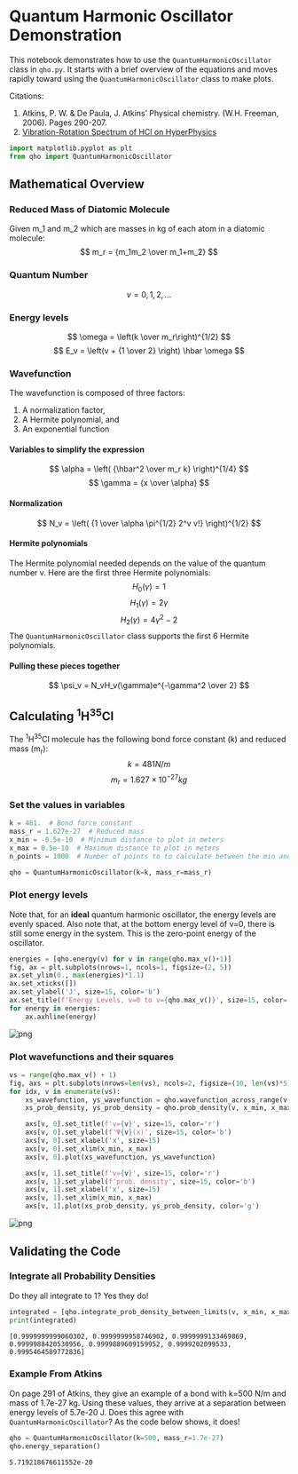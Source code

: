 # Quantum Harmonic Oscillator Demonstration

This notebook demonstrates how to use the `QuantumHarmonicOscillator` class in `qho.py`. It starts with a brief overview of the equations and moves rapidly toward using the `QuantumHarmonicOscillator` class to make plots.

Citations:

1. Atkins, P. W. & De Paula, J. Atkins’ Physical chemistry. (W.H. Freeman, 2006). Pages 290-207.
2. [Vibration-Rotation Spectrum of HCl on HyperPhysics](http://hyperphysics.phy-astr.gsu.edu/hbase/molecule/vibrot.html#c2)



```python
import matplotlib.pyplot as plt
from qho import QuantumHarmonicOscillator
```

## Mathematical Overview

### Reduced Mass of Diatomic Molecule
Given m_1 and m_2 which are masses in kg of each atom in a diatomic molecule:
$$ m_r = {m_1m_2 \over m_1+m_2} $$

### Quantum Number
$$ v = 0, 1, 2, ... $$

### Energy levels
$$ \omega = \left(k \over m_r\right)^{1/2} $$
$$ E_v = \left(v + {1 \over 2} \right) \hbar \omega $$

### Wavefunction
The wavefunction is composed of three factors:
1. A normalization factor,
2. A Hermite polynomial, and
3. An exponential function

#### Variables to simplify the expression
$$ \alpha = \left( {\hbar^2 \over m_r k} \right)^{1/4} $$
$$ \gamma = {x \over \alpha} $$

#### Normalization
$$ N_v = \left( {1 \over \alpha \pi^{1/2} 2^v v!} \right)^{1/2} $$

#### Hermite polynomials
The Hermite polynomial needed depends on the value of the quantum number v. Here are the first three Hermite polynomials:
$$ H_0(\gamma) = 1 $$
$$ H_1(\gamma) = 2\gamma $$
$$ H_2(\gamma) = 4\gamma^2-2 $$
The `QuantumHarmonicOscillator` class supports the first 6 Hermite polynomials.

#### Pulling these pieces together
$$ \psi_v = N_vH_v(\gamma)e^{-\gamma^2 \over 2} $$

## Calculating <sup>1</sup>H<sup>35</sup>Cl
The <sup>1</sup>H<sup>35</sup>Cl molecule has the following bond force constant (k) and reduced mass (m<sub>r</sub>):
$$ k = 481 N/m $$
$$ m_r = 1.627 \times 10^{-27} kg $$

### Set the values in variables



```python
k = 481.  # Bond force constant
mass_r = 1.627e-27  # Reduced mass
x_min = -0.5e-10  # Minimum distance to plot in meters
x_max = 0.5e-10  # Maximum distance to plot in meters
n_points = 1000  # Number of points to to calculate between the min and max

qho = QuantumHarmonicOscillator(k=k, mass_r=mass_r)
```

### Plot energy levels
Note that, for an **ideal** quantum harmonic oscillator, the energy levels are evenly spaced. Also note that, at the bottom energy level of v=0, there is still some energy in the system. This is the zero-point energy of the oscillator.


```python
energies = [qho.energy(v) for v in range(qho.max_v()+1)]
fig, ax = plt.subplots(nrows=1, ncols=1, figsize=(2, 5))
ax.set_ylim(0., max(energies)*1.1)
ax.set_xticks([])
ax.set_ylabel('J', size=15, color='b')
ax.set_title(f'Energy Levels, v=0 to v={qho.max_v()}', size=15, color='r')
for energy in energies:
    ax.axhline(energy)
```


    
![png](output_5_0.png)
    


### Plot wavefunctions and their squares


```python
vs = range(qho.max_v() + 1)
fig, axs = plt.subplots(nrows=len(vs), ncols=2, figsize=(10, len(vs)*5), sharex=True)
for idx, v in enumerate(vs):
    xs_wavefunction, ys_wavefunction = qho.wavefunction_across_range(v, x_min, x_max, n_points)
    xs_prob_density, ys_prob_density = qho.prob_density(v, x_min, x_max, n_points)

    axs[v, 0].set_title(f'v={v}', size=15, color='r')
    axs[v, 0].set_ylabel(f'Ψ{v}(x)', size=15, color='b')
    axs[v, 0].set_xlabel('x', size=15)
    axs[v, 0].set_xlim(x_min, x_max)
    axs[v, 0].plot(xs_wavefunction, ys_wavefunction)

    axs[v, 1].set_title(f'v={v}', size=15, color='r')
    axs[v, 1].set_ylabel(f'prob. density', size=15, color='b')
    axs[v, 1].set_xlabel('x', size=15)
    axs[v, 1].set_xlim(x_min, x_max)
    axs[v, 1].plot(xs_prob_density, ys_prob_density, color='g')
```


    
![png](output_7_0.png)
    


## Validating the Code
### Integrate all Probability Densities
Do they all integrate to 1? Yes they do!


```python
integrated = [qho.integrate_prob_density_between_limits(v, x_min, x_max) for v in range(qho.max_v()+1)]
print(integrated)
```

    [0.9999999999060302, 0.9999999958746902, 0.9999999133469869, 0.9999988420530956, 0.9999889609159952, 0.9999202099533, 0.9995464589772836]


### Example From Atkins
On page 291 of Atkins, they give an example of a bond with k=500 N/m and mass of 1.7e-27 kg. Using these values, they arrive at a separation between energy levels of 5.7e-20 J. Does this agree with `QuantumHarmonicOscillator`? As the code below shows, it does!


```python
qho = QuantumHarmonicOscillator(k=500, mass_r=1.7e-27)
qho.energy_separation()
```




    5.719218676611552e-20


